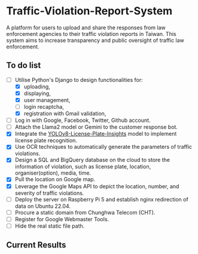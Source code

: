 # Traffic-Violation-Report-System
A platform for users to upload and share the responses from law enforcement agencies to their traffic violation reports in Taiwan. This system aims to increase transparency and public oversight of traffic law enforcement.

## To do list
- [ ] Utilise Python's Django to design functionalities for:
    - [x] uploading,
    - [x] displaying,
    - [x] user management,
    - [ ] login recaptcha,
    - [x] registration with Gmail validation,
- [ ] Log in with Google, Facebook, Twitter, Github account.
- [ ] Attach the Llama2 model or Gemini to the customer response bot.
- [x] Integrate the [YOLOv8-License-Plate-Insights](https://github.com/yihong1120/YOLOv8-License-Plate-Insights) model to implement license plate recognition.
- [x] Use OCR techniques to automatically generate the parameters of traffic violations.
- [x] Design a SQL and BigQuery database on the cloud to store the information of violation, such as license plate, location, organiser(option), media, time.
- [x] Pull the location on Google map.
- [x] Leverage the Google Maps API to depict the location, number, and severity of traffic violations.
- [ ] Deploy the server on Raspberry Pi 5 and establish nginx redirection of data on Ubuntu 22.04.
- [ ] Procure a static domain from Chunghwa Telecom (CHT).
- [ ] Register for Google Webmaster Tools.
- [ ] Hide the real static file path.

## Current Results
